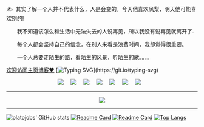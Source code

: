 
 <p>✍️&nbsp;&nbsp;其实了解一个人并不代表什么，人是会变的，今天他喜欢凤梨，明天他可能喜欢别的!</p> 
<p>&emsp;&emsp;我不知道该怎么和生活中无法失去的人说再见，所以我没有说再见就离开了.</p>
<p>&emsp;&emsp;每个人都会坚持自己的信念，在别人来看是浪费时间，我却觉得很重要。</p>
<p>&emsp;&emsp;一个人总要走陌生的路，看陌生的风景，听陌生的歌。。。。</p>

<div align="center">
    <!-- <img src="https://github.com/platojobs/platojobs/blob/main/assets/tu.png" /> -->
</div>

[欢迎访问主页博客❤️](https://github.com/platojobs/SFLOG)
[![Typing SVG](https://readme-typing-svg.herokuapp.com?font=Dancing+Script&size=35&color=050001&lines=Actions+speak+louder+than+words.)](https://git.io/typing-svg)

<!-- 个人资料徽标 -->
<div align="center">
  <a href="https://platojobs.cn/"><img src="https://img.shields.io/badge/website-%E4%B8%AA%E4%BA%BA%E7%BD%91%E7%AB%99-blue"></a>&emsp;
  <a href="https://twitter.com/PlatoJobs/"><img src="https://img.shields.io/badge/twitter-%E6%8E%A8%E7%89%B9-blue"></a>&emsp;
  <a href="https://twitter.com/PlatoJobs/"><img src="https://img.shields.io/badge/facebook-%E8%84%B8%E4%B9%A6-003472"></a>&emsp;
  <a href="https://twitter.com/PlatoJobs/"><img src="https://img.shields.io/badge/youtube-%E6%B2%B9%E7%AE%A1-c32136"></a>&emsp;
  <a href="https://twitter.com/PlatoJobs/"><img src="https://img.shields.io/badge/CSDN-%E5%8D%9A%E5%AE%A2-c32136"></a>&emsp;
  <a href="https://twitter.com/PlatoJobs/"><img src="https://img.shields.io/badge/bilibili-B%E7%AB%99-ff69b4"></a>&emsp;
  <a href="https://twitter.com/PlatoJobs/"><img src="https://img.shields.io/badge/zhihu-%E7%9F%A5%E4%B9%8E-blue"></a>&emsp;
<!-- 访客数统计徽标 -->
<!--  <img src="https://visitor-badge.glitch.me/badge?page_id=platojobs" alt="访客统计" />-->
</div>
  
<div align="center">
                     <!--<img  src="https://raw.githubusercontent.com/platojobs/platojobs/main/assets/github-contribution-grid-snake.svg" > -->

 <!-- Snake Code Contribution Map 贪吃蛇代码贡献图 
<picture>
  <source media="(prefers-color-scheme: dark)" srcset="https://raw.githubusercontent.com/platojobs/platojobs/main/assets/github-contribution-grid-snake-dark.svg" />
  <source media="(prefers-color-scheme: light)" srcset="https://raw.githubusercontent.com/platojobs/platojobs/main/assets/github-contribution-grid-snake.svg" />
  <img alt="github-snake" src="https://raw.githubusercontent.com/platojobs/platojobs/main/assets/github-contribution-grid-snake-dark.svg" />
</picture>
-->

</div>



<div align="center">
   <!-- <img src="https://selftaught.blog/wp-content/uploads/2020/04/computer-2982270_1920.jpg" /> -->
</div>

------------


<div align="center">
     <img  src="https://github-readme-streak-stats.herokuapp.com/?user=platojobs" />
</div>

------------

![platojobs' GitHub stats](https://github-readme-stats.vercel.app/api?username=platojobs&show_icons=true&theme=blueberry&hide=contribs,prs)
[![Readme Card](https://github-readme-stats.vercel.app/api/pin/?username=platojobs&repo=agenda&theme=dark)](https://github.com/anuraghazra/github-readme-stats)
[![Readme Card](https://github-readme-stats.vercel.app/api/pin/?username=platojobs&repo=SFLOG&theme=dark)](https://github.com/anuraghazra/github-readme-stats)
[![Top Langs](https://github-readme-stats.vercel.app/api/top-langs/?username=platojobs&layout=compact)](https://github.com/anuraghazra/github-readme-stats)

<div align="center">
   <!-- <img src="https://github.com/platojobs/platojobs/blob/main/assets/tu2.png" /> -->
</div>
